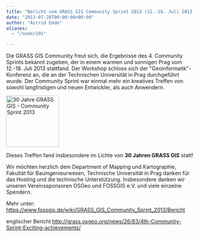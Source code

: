 ```yaml
---
title: "Bericht vom GRASS GIS Community Sprint 2013 (12.-18. Juli 2013 Prag)"
date: "2013-07-28T00:00:00+00:00"
author: "Astrid Emde"
aliases:
  - "/node/191"

---
```


Die GRASS GIS Community freut sich, die Ergebnisse des 4. Community Sprints
bekannt zugeben, der in einem warmen und sonnigen Prag vom 12.-18. Juli 2013
stattfand. Der Workshop schloss sich der &quot;Geoinformatik&quot;-Konferenz
an, die an der Technischen Universität in Prag durchgeführt wurde. Der
Community Sprint war einmal mehr ein kreatives Treffen von sowohl langfristigen
und neuen Entwickler, als auch Anwendern.

<img alt="30 Jahre GRASS GIS - Community Sprint 2013" height="138"
src="https://www.fossgis.de/w/images/thumb/6/6e/Grass_gis_30_years_logo_500px.png/200px-Grass_gis_30_years_logo_500px.png"
width="142" />

Dieses Treffen fand insbesondere im Lichte von **30 Jahren GRASS GIS** statt!

Wir möchten herzlich dem Department of Mapping und Kartographie, Fakultät für
Bauingenieurwesen, Technische Universität in Prag danken für das Hosting und
die technische Unterstützung. Insbesondere danken wir unseren Vereinssponsoren
OSGeo und FOSSGIS e.V. und viele einzelne Spendern.

Mehr unter: <a href="https://www.fossgis.de/wiki/GRASS_GIS_Community_Sprint_2013/Bericht">https://www.fossgis.de/wiki/GRASS_GIS_Community_Sprint_2013/Bericht</a>

englischer Bericht <a href="http://grass.osgeo.org/news/26/83/4th-Community-Sprint-Exciting-achievements/">http://grass.osgeo.org/news/26/83/4th-Community-Sprint-Exciting-achievements/</a>
